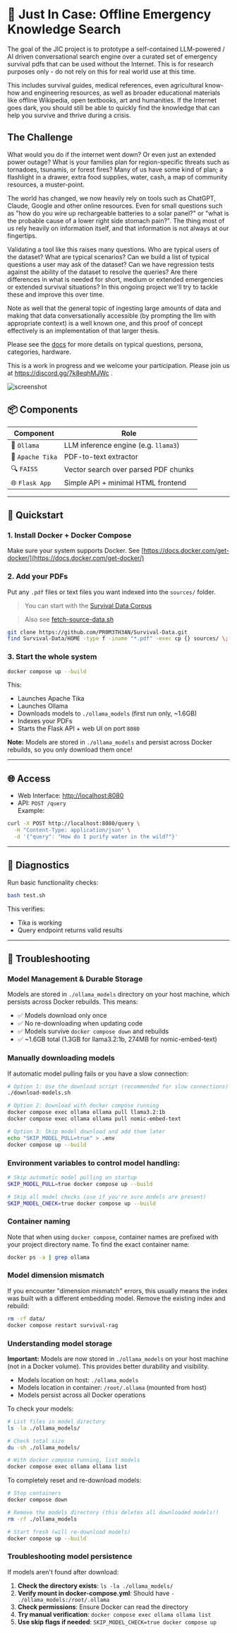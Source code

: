 # 🛟 Just In Case: Offline Emergency Knowledge Search

The goal of the JIC project is to prototype a self-contained LLM-powered / AI driven conversational search engine over a curated set of emergency survival pdfs that can be used without the Internet. This is for research purposes only - do not rely on this for real world use at this time.

This includes survival guides, medical references, even agricultural know-how and engineering resources, as well as broader educational materials like offline Wikipedia, open textbooks, art and humanities. If the Internet goes dark, you should still be able to quickly find the knowledge that can help you survive and thrive during a crisis.

## The Challenge

What would you do if the internet went down? Or even just an extended power outage? What is your families plan for region-specific threats such as tornadoes, tsunamis, or forest fires? Many of us have some kind of plan; a flashlight in a drawer, extra food supplies, water, cash, a map of community resources, a muster-point.

The world has changed, we now heavily rely on tools such as ChatGPT, Claude, Google and other online resources. Even for small questions such as "how do you wire up rechargeable batteries to a solar panel?" or "what is the probable cause of a lower right side stomach pain?". The thing most of us rely heavily on information itself, and that information is not always at our fingertips.

Validating a tool like this raises many questions. Who are typical users of the dataset? What are typical scenarios? Can we build a list of typical questions a user may ask of the dataset? Can we have regression tests against the ability of the dataset to resolve the queries? Are there differences in what is needed for short, medium or extended emergencies or extended survival situations? In this ongoing project we'll try to tackle these and improve this over time.

Note as well that the general topic of ingesting large amounts of data and making that data conversationally accessible (by prompting the llm with appropriate context) is a well known one, and this proof of concept effectively is an implementation of that larger thesis.

Please see the [docs](docs/index.md) for more details on typical questions, persona, categories, hardware.

This is a work in progress and we welcome your participation. Please join us at https://discord.gg/7k8eqhMJWc .

![screenshot](screenshot.png?raw=true "screenshot")

## 📦 Components

| Component         | Role                                            |
|-------------------|-------------------------------------------------|
| 🧠 `Ollama`       | LLM inference engine (e.g. `llama3`)            |
| 📄 `Apache Tika`  | PDF-to-text extractor                           |
| 🔍 `FAISS`        | Vector search over parsed PDF chunks            |
| 🌐 `Flask App`    | Simple API + minimal HTML frontend              |

---

## 🚀 Quickstart

### 1. Install Docker + Docker Compose

Make sure your system supports Docker. See [https://docs.docker.com/get-docker/](https://docs.docker.com/get-docker/)

### 2. Add your PDFs

Put any `.pdf` files or text files you want indexed into the `sources/` folder.

> You can start with the [Survival Data Corpus](https://github.com/PR0M3TH3AN/Survival-Data)

> Also see [fetch-source-data.sh](fetch-source-data.sh)

```bash
git clone https://github.com/PR0M3TH3AN/Survival-Data.git
find Survival-Data/HOME -type f -iname "*.pdf" -exec cp {} sources/ \;
```

### 3. Start the whole system

```bash
docker compose up --build
```

This:
- Launches Apache Tika
- Launches Ollama
- Downloads models to `./ollama_models` (first run only, ~1.6GB)
- Indexes your PDFs
- Starts the Flask API + web UI on port `8080`

**Note:** Models are stored in `./ollama_models` and persist across Docker rebuilds, so you only download them once!

---

## 🌐 Access

- Web Interface: [http://localhost:8080](http://localhost:8080)
- API: `POST /query`  
  Example:

```bash
curl -X POST http://localhost:8080/query \
  -H "Content-Type: application/json" \
  -d '{"query": "How do I purify water in the wild?"}'
```

---

## 🧪 Diagnostics

Run basic functionality checks:

```bash
bash test.sh
```

This verifies:
- Tika is working
- Query endpoint returns valid results

---

## 🔧 Troubleshooting

### Model Management & Durable Storage

Models are stored in `./ollama_models` directory on your host machine, which persists across Docker rebuilds. This means:
- ✅ Models download only once
- ✅ No re-downloading when updating code
- ✅ Models survive `docker compose down` and rebuilds
- ✅ ~1.6GB total (1.3GB for llama3.2:1b, 274MB for nomic-embed-text)

### Manually downloading models

If automatic model pulling fails or you have a slow connection:

```bash
# Option 1: Use the download script (recommended for slow connections)
./download-models.sh

# Option 2: Download with docker compose running
docker compose exec ollama ollama pull llama3.2:1b
docker compose exec ollama ollama pull nomic-embed-text

# Option 3: Skip model download and add them later
echo "SKIP_MODEL_PULL=true" > .env
docker compose up --build
```

### Environment variables to control model handling:

```bash
# Skip automatic model pulling on startup
SKIP_MODEL_PULL=true docker compose up --build

# Skip all model checks (use if you're sure models are present)
SKIP_MODEL_CHECK=true docker compose up --build
```

### Container naming

Note that when using `docker compose`, container names are prefixed with your project directory name. To find the exact container name:

```bash
docker ps -a | grep ollama
```

### Model dimension mismatch

If you encounter "dimension mismatch" errors, this usually means the index was built with a different embedding model. Remove the existing index and rebuild:

```bash
rm -rf data/
docker compose restart survival-rag
```

### Understanding model storage

**Important:** Models are now stored in `./ollama_models` on your host machine (not in a Docker volume). This provides better durability and visibility.

- Models location on host: `./ollama_models`
- Models location in container: `/root/.ollama` (mounted from host)
- Models persist across all Docker operations

To check your models:
```bash
# List files in model directory
ls -la ./ollama_models/

# Check total size
du -sh ./ollama_models/

# With docker compose running, list models
docker compose exec ollama ollama list
```

To completely reset and re-download models:
```bash
# Stop containers
docker compose down

# Remove the models directory (this deletes all downloaded models!)
rm -rf ./ollama_models

# Start fresh (will re-download models)
docker compose up --build
```

### Troubleshooting model persistence

If models aren't found after download:

1. **Check the directory exists**: `ls -la ./ollama_models/`
2. **Verify mount in docker-compose.yml**: Should have `- ./ollama_models:/root/.ollama`
3. **Check permissions**: Ensure Docker can read the directory
4. **Try manual verification**: `docker compose exec ollama ollama list`
5. **Use skip flags if needed**: `SKIP_MODEL_CHECK=true docker compose up`

